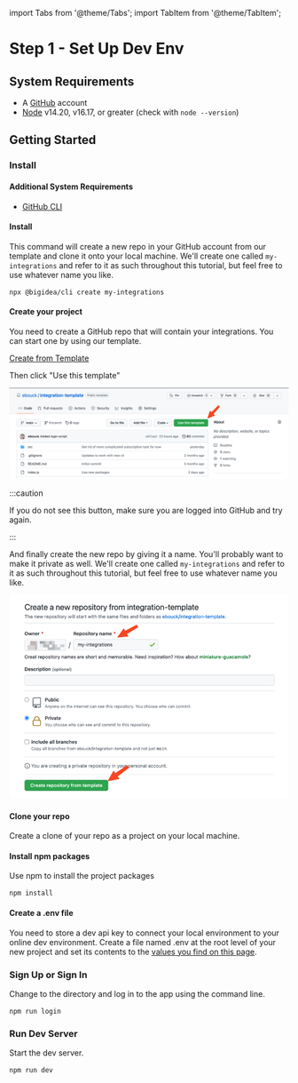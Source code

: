 import Tabs from '@theme/Tabs';
import TabItem from '@theme/TabItem';

# Step 1 - Set Up Dev Env

## System Requirements

* A [GitHub](https://github.com/) account
* [Node](https://nodejs.org/en/) v14.20, v16.17, or greater (check with `node --version`)

## Getting Started

### Install

<Tabs>
  <TabItem value="auto" label="Automated" default>

#### Additional System Requirements

* [GitHub CLI](https://cli.github.com/)

#### Install

This command will create a new repo in your GitHub account from our template and clone it onto your local machine. We'll create one called `my-integrations` and refer to it as such throughout this tutorial, but feel free to use whatever name you like.

```shell
npx @bigidea/cli create my-integrations
```

  </TabItem>
  <TabItem value="manual" label="Manual">

#### Create your project

You need to create a GitHub repo that will contain your integrations. You can start one by using our template. 

[Create from Template](https://github.com/ebouck/integration-template)

Then click "Use this template"

![Use this template screenshot](./img/set-up-dev-env-1.png)

:::caution

If you do not see this button, make sure you are logged into GitHub and try again.

:::

And finally create the new repo by giving it a name. You'll probably want to make it private as well. We'll create one called `my-integrations` and refer to it as such throughout this tutorial, but feel free to use whatever name you like.

![Create cloned repo screenshot](./img/set-up-dev-env-2.png)

#### Clone your repo

Create a clone of your repo as a project on your local machine.

#### Install npm packages
Use npm to install the project packages

```shell
npm install
```

#### Create a .env file

You need to store a dev api key to connect your local environment to your online dev environment. Create a file named .env at the root level of your new project and set its contents to the [values you find on this page](https://integration.bigidea.io/prototype/integrations/envs/dev/setup).

  </TabItem>
</Tabs>


### Sign Up or Sign In

Change to the directory and log in to the app using the command line.

```shell
npm run login
```

### Run Dev Server

Start the dev server.
```shell
npm run dev
```

